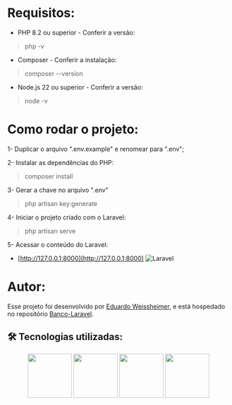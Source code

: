 # Requisitos:
* PHP 8.2 ou superior - Conferir a versão: 
> php -v

* Composer - Conferir a instalação:
> composer --version

* Node.js 22 ou superior - Conferir a versão:
> node -v

# Como rodar o projeto:
1- Duplicar o arquivo ".env.example" e renomear para ".env";

2- Instalar as dependências do PHP:
> composer install

3- Gerar a chave no arquivo ".env"
> php artisan key:generate 

4- Iniciar o projeto criado com o Laravel:
> php artisan serve

5- Acessar o conteúdo do Laravel:
* [http://127.0.0.1:8000](http://127.0.0.1:8000)
![Laravel](https://img.shields.io/badge/laravel-%23FF2D20?style=for-the-badge&logo=laravel&logoColor=white) 

# Autor:

Esse projeto foi desenvolvido por [Eduardo Weissheimer](https://github.com/Eduardo220), e está hospedado no repositório [Banco-Laravel](https://github.com/Eduardo220/Banco_Laravel).



## 🛠️ Tecnologias utilizadas:
<p align="center">

<img src="https://cdn.jsdelivr.net/gh/devicons/devicon@latest/icons/git/git-original.svg" width="100">   
<img src="https://cdn.jsdelivr.net/gh/devicons/devicon@latest/icons/mysql/mysql-original.svg" width="100">      
<img src="https://cdn.jsdelivr.net/gh/devicons/devicon@latest/icons/php/php-original.svg" width="100">       
<img src="https://cdn.jsdelivr.net/gh/devicons/devicon@latest/icons/laravel/laravel-original.svg" width="100">       
</p>